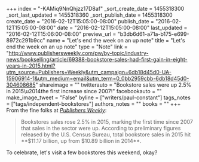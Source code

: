 +++
index = "-KAMiq9NnQhjzz17D8af"
_sort_create_date = 1455318300
_sort_last_updated = 1455318360
_sort_publish_date = 1455318300
create_date = "2016-02-12T15:05:00-08:00"
publish_date = "2016-02-12T15:05:00-08:00"
date = "2016-02-12T15:05:00-08:00"
last_updated = "2016-02-12T15:06:00-08:00"
preview_url = "b3db6d61-a71a-b175-e699-8972c291b9cc"
name = "Let's end the week on an up note"
title = "Let's end the week on an up note"
type = "Note"
link = "http://www.publishersweekly.com/pw/by-topic/industry-news/bookselling/article/69388-bookstore-sales-had-first-gain-in-eight-years-in-2015.html?utm_source=Publishers+Weekly&utm_campaign=6db18d45d0-UA-15906914-1&utm_medium=email&utm_term=0_0bb2959cbb-6db18d45d0-304608685"
shareimage = ""
twitterauto = "Bookstore sales were up 2.5% in 2015\u2014the first increase since 2007!"
facebookauto = ""
make_image_tweet = "False"
byline = ["writers/paul-constant"]
tags_notes = ["tags/independent-bookstores"]
authors_notes = ""
books = ""
+++
From the fine folks at [*Publishers Weekly*](http://www.publishersweekly.com/pw/by-topic/industry-news/bookselling/article/69388-bookstore-sales-had-first-gain-in-eight-years-in-2015.html?utm_source=Publishers+Weekly&utm_campaign=6db18d45d0-UA-15906914-1&utm_medium=email&utm_term=0_0bb2959cbb-6db18d45d0-304608685):

<blockquote>Bookstores sales rose 2.5% in 2015, marking the first time since 2007 that sales in the sector were up. According to preliminary figures released by the U.S. Census Bureau, total bookstore sales in 2015 hit **$11.17 billion, up from $10.89 billion in 2014**.</blockquote>

To celebrate, let's visit a few bookstores this weekend, okay?